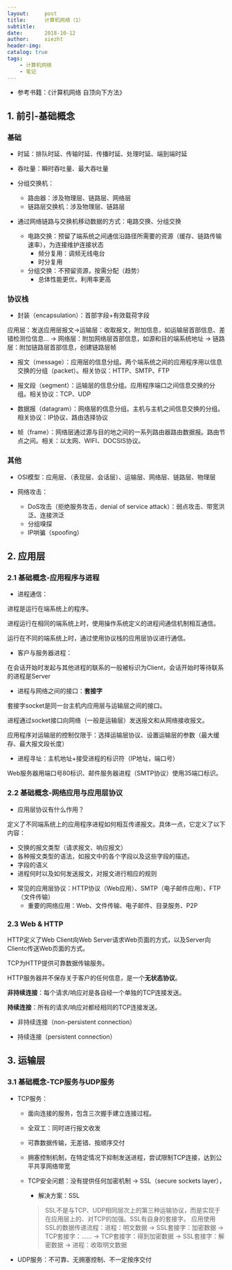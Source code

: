 ```yaml
---
layout:     post
title:      计算机网络（1）
subtitle:   
date:       2018-10-12
author:     xiezht
header-img: 
catalog: true
tags: 
    - 计算机网络
    - 笔记
---
```


* 参考书籍：《计算机网络 自顶向下方法》

## 1. 前引-基础概念

### 基础

* 时延：排队时延、传输时延、传播时延、处理时延、端到端时延

* 吞吐量：瞬时吞吐量、最大吞吐量

* 分组交换机：
  + 路由器：涉及物理层、链路层、网络层
  + 链路层交换机：涉及物理层、链路层

* 通过网络链路与交换机移动数据的方式：电路交换、分组交换
  + 电路交换：预留了端系统之间通信沿路径所需要的资源（缓存、链路传输速率），为连接维护连接状态
    - 频分复用：调频无线电台
    - 时分复用
  + 分组交换：不预留资源，按需分配（趋势）
    - 总体性能更优，利用率更高

### 协议栈

* 封装（encapsulation）：首部字段+有效载荷字段

应用层：发送应用层报文->运输层：收取报文，附加信息，如运输层首部信息、差错检测位信息... -> 网络层：附加网络层首部信息，如源和目的端系统地址 -> 链路层：附加链路层首部信息，创建链路层帧

* 报文（message）：应用层的信息分组。两个端系统之间的应用程序用以信息交换的分组（packet）。相关协议：HTTP、SMTP、FTP

* 报文段（segment）：运输层的信息分组。应用程序端口之间信息交换的分组。相关协议：TCP、UDP

* 数据报（datagram）：网络层的信息分组。主机与主机之间信息交换的分组。相关协议：IP协议、路由选择协议

* 帧（frame）：网络层通过源与目的地之间的一系列路由器路由数据报。路由节点之间。相关：以太网、WIFI、DOCSIS协议。

### 其他

* OSI模型：应用层、（表现层、会话层）、运输层、网络层、链路层、物理层

* 网络攻击：
  + DoS攻击（拒绝服务攻击，denial of service attack）：弱点攻击、带宽洪泛、连接洪泛
  + 分组嗅探
  + IP哄骗（spoofing）

## 2. 应用层

### 2.1 基础概念-应用程序与进程

* 进程通信：

进程是运行在端系统上的程序。

进程运行在相同的端系统上时，使用操作系统定义的进程间通信机制相互通信。

运行在不同的端系统上时，通过使用协议栈的应用层协议进行通信。

* 客户与服务器进程：

在会话开始时发起与其他进程的联系的一般被标识为Client，会话开始时等待联系的进程是Server

* 进程与网络之间的接口：**套接字**

套接字socket是同一台主机内应用层与运输层之间的接口。

进程通过socket接口向网络（一般是运输层）发送报文和从网络接收报文。

应用程序对运输层的控制仅限于：选择运输层协议、设置运输层的参数（最大缓存、最大报文段长度）

* 进程寻址：主机地址+接受进程的标识符（IP地址，端口号）

Web服务器用端口号80标识、邮件服务器进程（SMTP协议）使用35端口标识。


### 2.2 基础概念-网络应用与应用层协议

* 应用层协议有什么作用？

定义了不同端系统上的应用程序进程如何相互传递报文。具体一点，它定义了以下内容：
  + 交换的报文类型（请求报文、响应报文）
  + 各种报文类型的语法，如报文中的各个字段以及这些字段的描述。
  + 字段的语义
  + 进程何时以及如何发送报文，对报文进行相应的规则

* 常见的应用层协议：HTTP协议（Web应用）、SMTP（电子邮件应用）、FTP（文件传输）
  + 重要的网络应用：Web、文件传输、电子邮件、目录服务、P2P


### 2.3 Web & HTTP

HTTP定义了Web Client向Web Server请求Web页面的方式，以及Server向Clientc传送Web页面的方式。

TCP为HTTP提供可靠数据传输服务。

HTTP服务器并不保存关于客户的任何信息，是一个**无状态协议**。

**非持续连接**：每个请求/响应对是各自经一个单独的TCP连接发送。

**持续连接**：所有的请求/响应对都经相同的TCP连接发送。

* 非持续连接（non-persistent connection）

* 持续连接（persistent connection）


## 3. 运输层

### 3.1 基础概念-TCP服务与UDP服务

* TCP服务：
  + 面向连接的服务，包含三次握手建立连接过程。
  + 全双工：同时进行报文收发
  + 可靠数据传输，无差错、按顺序交付
  + 拥塞控制机制，在特定情况下抑制发送进程，尝试限制TCP连接，达到公平共享网络带宽

  + TCP安全问题：没有提供任何加密机制 -> SSL（secure sockets layer），
    - 解决方案：SSL

    > SSL不是与TCP、UDP相同层次上的第三种运输协议，而是实现于在应用层上的、对TCP的加强。SSL有自身的套接字。
    > 应用使用SSL的数据传递流程：进程：明文数据 -> SSL套接字：加密数据 -> TCP套接字：...... -> TCP套接字：得到加密数据 -> SSL套接字：解密数据 -> 进程：收取明文数据

* UDP服务：不可靠、无拥塞控制、不一定按序交付











